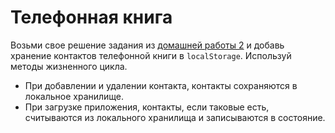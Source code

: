 # Телефонная книга

Возьми свое решение задания из [домашней работы 2](../../homework-02/phonebook/)
и добавь хранение контактов телефонной книги в `localStorage`. Используй методы
жизненного цикла.

- При добавлении и удалении контакта, контакты сохраняются в локальное
  хранилище.
- При загрузке приложения, контакты, если таковые есть, считываются из
  локального хранилища и записываются в состояние.
